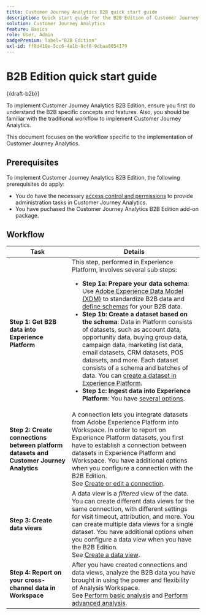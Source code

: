 ```yaml
---
title: Customer Journey Analytics B2B quick start guide
description: Quick start guide for the B2B Edition of Customer Journey Analytics.
solution: Customer Journey Analytics
feature: Basics
role: User, Admin
badgePremium: label="B2B Edition"
exl-id: ff8d419e-5cc6-4e1b-8cf8-9dbaa8054179
---
```


# B2B Edition quick start guide

{{draft-b2b}}

To implement Customer Journey Analytics B2B Edition, ensure you first do understand the B2B specific concepts and features. Also, you should be familiar with the traditional workflow to implement Customer Journey Analytics. 

This document focuses on the workflow specific to the implementation of Customer Journey Analytics.

## Prerequisites

To implement Customer Journey Analytics B2B Edition, the following prerequisites do apply:

* You do have the necessary [access control and permissions](/help/technotes/access-control.md) to provide administration tasks in Customer Journey Analytics.
* You have puchased the Customer Journey Analytics B2B Edition add-on package.


## Workflow

| Task | Details |
| --- | --- |
| **Step 1: Get B2B data into Experience Platform** | This step, performed in Experience Platform, involves several sub steps:<ul><li>**Step 1a: Prepare your data schema**: Use [Adobe Experience Data Model (XDM)](https://experienceleague.adobe.com/docs/experience-platform/xdm/home.html) to standardize B2B data and [define schemas](https://experienceleague.adobe.com/en/docs/experience-platform/rtcdp/schemas/b2b) for your B2B data.</li><li>**Step 1b: Create a dataset based on the schema**: Data in Platform consists of datasets, such as account data, opportunity data, buying group data, campaign data, marketing list data, email datasets, CRM datasets, POS datasets, and more. Each dataset consists of a schema and batches of data. You can [create a dataset in Experience Platform](https://experienceleague.adobe.com/docs/platform-learn/getting-started-for-data-architects-and-data-engineers/create-datasets.html).</li><li>**Step 1c: Ingest data into Experience Platform**: You have [several options](https://experienceleague.adobe.com/en/docs/experience-platform/ingestion/home).</li></ul> |
| **Step 2: Create connections between platform datasets and Customer Journey Analytics** | A connection lets you integrate datasets from Adobe Experience Platform into Workspace. In order to report on Experience Platform datasets, you first have to establish a connection between datasets in Experience Platform and Workspace. You have additional options when you configure a connection with the B2B Edition. <br>See [Create or edit a connection](/help/connections/create-connection.md).  |
| **Step 3: Create data views** | A data view is a *filtered* view of the data. You can create different data views for the same connection, with different settings for visit timeout, attribution, and more. You can create multiple data views for a single dataset. You have additional options when you configure a data view when you have the B2B Edition.<br>See [Create a data view](/help/data-views/create-dataview.md). |
| **Step 4: Report on your cross-channel data in Workspace** | After you have created connections and data views, analyze the B2B data you have brought in using the power and flexibility of Analysis Workspace.<br>See [Perform basic analysis](/help/analysis-workspace/perform-basic-analysis.md) and [Perform advanced analysis](/help/analysis-workspace/perform-adv-analysis.md). |

<!--

## Use Case

The [B2B Use Case ](../data-ingestion/data-ingestion.md) document provides an example use case on how to implement Customer  Journey Analytics B2B Edition.

-->